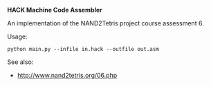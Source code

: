 **HACK Machine Code Assembler**

An implementation of the NAND2Tetris project course assessment 6.

Usage:

`python main.py --infile in.hack --outfile out.asm`

See also:
 * http://www.nand2tetris.org/06.php
